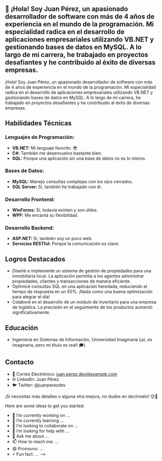 ## 👋 ¡Hola! Soy Juan Pérez, un apasionado desarrollador de software con más de 4 años de experiencia en el mundo de la programación. Mi especialidad radica en el desarrollo de aplicaciones empresariales utilizando VB.NET y gestionando bases de datos en MySQL. A lo largo de mi carrera, he trabajado en proyectos desafiantes y he contribuido al éxito de diversas empresas.

<!--
**juandevian/juandevian** is a ✨ _special_ ✨ repository because its `README.md` (this file) appears on your GitHub profile.

# Perfil Profesional de Juan Pérez

!Juan Pérez <!-- Placeholder image, feel free to replace with an actual image! -->

¡Hola! Soy Juan Pérez, un apasionado desarrollador de software con más de 4 años de experiencia en el mundo de la programación. Mi especialidad radica en el desarrollo de aplicaciones empresariales utilizando VB.NET y gestionando bases de datos en MySQL. A lo largo de mi carrera, he trabajado en proyectos desafiantes y he contribuido al éxito de diversas empresas.

## Habilidades Técnicas

### Lenguajes de Programación:
- **VB.NET:** Mi lenguaje favorito. 😎
- **C#:** También me desenvuelvo bastante bien.
- **SQL:** Porque una aplicación sin una base de datos no es lo mismo.

### Bases de Datos:
- **MySQL:** Manejo consultas complejas con los ojos cerrados.
- **SQL Server:** Sí, también he trabajado con él.

### Desarrollo Frontend:
- **WinForms:** Sí, todavía existen y son útiles.
- **WPF:** Me encanta su flexibilidad.

### Desarrollo Backend:
- **ASP.NET:** Sí, también soy un poco web.
- **Servicios RESTful:** Porque la comunicación es clave.

## Logros Destacados
- Diseñé e implementé un sistema de gestión de propiedades para una inmobiliaria local. La aplicación permitía a los agentes administrar propiedades, clientes y transacciones de manera eficiente.
- Optimicé consultas SQL en una aplicación heredada, reduciendo el tiempo de respuesta en un 50%. ¡Nada como una buena optimización para alegrar el día!
- Colaboré en el desarrollo de un módulo de inventario para una empresa de logística. La precisión en el seguimiento de los productos aumentó significativamente.

## Educación
- Ingeniería en Sistemas de Información, Universidad Imaginaria (¡sí, es imaginaria, pero mi título es real! 🎓)

## Contacto
- 📧 Correo Electrónico: juan.perez.dev@example.com
- 🌐 LinkedIn: Juan Pérez
- 🐦 Twitter: @juanperezdev

¡Si necesitas más detalles o alguna otra mejora, no dudes en decírmelo! 😊🚀



Here are some ideas to get you started:

- 🔭 I’m currently working on ...
- 🌱 I’m currently learning ...
- 👯 I’m looking to collaborate on ...
- 🤔 I’m looking for help with ...
- 💬 Ask me about ...
- 📫 How to reach me: ...
- 😄 Pronouns: ...
- ⚡ Fun fact: ...
-->
